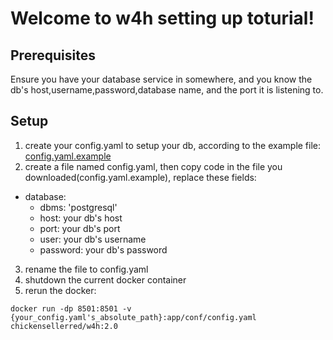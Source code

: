 # Welcome to w4h setting up toturial!

## Prerequisites
Ensure you have your database service in somewhere, and you know the 
db's host,username,password,database name, and the port it is listening to.

## Setup
1. create your config.yaml to setup your db, according to the example file:
[config.yaml.example](./app/static/config.yaml.example)
3. create a file named config.yaml, then copy code in the file you downloaded(config.yaml.example), replace these fields:  
- database:
  - dbms: 'postgresql'
  - host: your db's host
  - port: your db's port
  - user: your db's username
  - password: your db's password
3. rename the file to config.yaml
4. shutdown the current docker container
5. rerun the docker:  
  ```shell
  docker run -dp 8501:8501 -v {your_config.yaml's_absolute_path}:app/conf/config.yaml chickensellerred/w4h:2.0
  ```